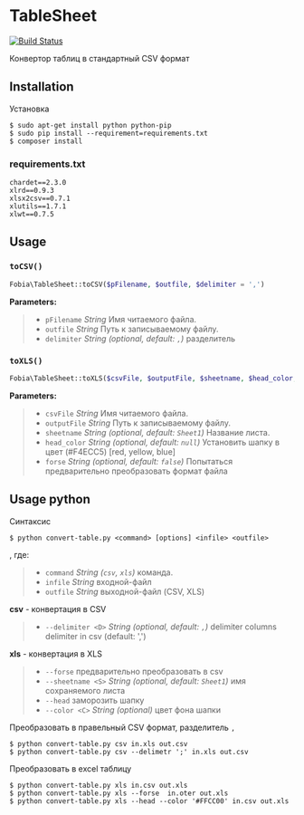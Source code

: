 # TableSheet


[![Build Status](https://travis-ci.org/faclib/TableSheet.svg?branch=master)](https://travis-ci.org/faclib/TableSheet)


Конвертор таблиц в стандартный CSV формат



Installation
-------------


Установка

    $ sudo apt-get install python python-pip
    $ sudo pip install --requirement=requirements.txt
    $ composer install 


### requirements.txt

    chardet==2.3.0
    xlrd==0.9.3
    xlsx2csv==0.7.1
    xlutils==1.7.1
    xlwt==0.7.5



## Usage 



### `toCSV()`


```php
Fobia\TableSheet::toCSV($pFilename, $outfile, $delimiter = ',')
```

**Parameters:**

> - `pFilename`   *String*  Имя читаемого файла.
> - `outfile`     *String*    Путь к записываемому файлу.
> - `delimiter`   *String (optional, default: `,`)* разделитель




### `toXLS()`


```php
Fobia\TableSheet::toXLS($csvFile, $outputFile, $sheetname, $head_color, $forse)
```

**Parameters:**

> - `csvFile`      *String*   Имя читаемого файла.
> - `outputFile`   *String*   Путь к записываемому файлу.
> - `sheetname`    *String (optional, default: `Sheet1`)*  Название листа.
> - `head_color`   *String (optional, default: `null`)*    Установить шапку в цвет (#F4ECC5) [red, yellow, blue]
> - `forse`        *String (optional, default: `false`)*   Попытаться предварительно преобразовать формат файла



## Usage python

Синтаксис 

```
$ python convert-table.py <command> [options] <infile> <outfile>
```

, где:

> - `command`  *String (`csv`, `xls`)*  команда.
> - `infile`   *String*    входной-файл
> - `outfile`  *String*    выходной-файл (CSV, XLS)


**csv** -  конвертация в CSV

> - `--delimiter <D>` *String (optional, default: `,`)* 
> delimiter columns delimiter in csv (default: ',')


**xls** - конвертация в XLS

> - `--forse`     предварительно преобразовать в csv
> - `--sheetname <S>` *String (optional, default: `Sheet1`)*   имя сохраняемого листа
> - `--head`             заморозить шапку
> - `--color <C>` *String (optional)*   цвет фона шапки




Преобразовать в правельный CSV формат, разделитель ```,```

    $ python convert-table.py csv in.xls out.csv
    $ python convert-table.py csv --delimetr ';' in.xls out.csv


Преобразовать в excel таблицу

    $ python convert-table.py xls in.csv out.xls
    $ python convert-table.py xls --forse  in.oter out.xls
    $ python convert-table.py xls --head --color '#FFCC00' in.csv out.xls